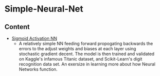 # Simple-Neural-Net

Content
- 
- [Sigmoid Activation NN](https://github.com/TheFoodForest/Simple-Neural-Net/blob/master/Sigmoid%20Activation%20NN.ipynb)
  -  A relatively simple NN feeding forward propogating backwards the errors to the adjust weights and biases at each layer using stochastic gradient decent.  The model is then trained and validated on Kaggle's infamous Titanic dataset, and Scikit-Learn's digit recognition data set.  An exersize in learning more about how Neural Networks function.   
